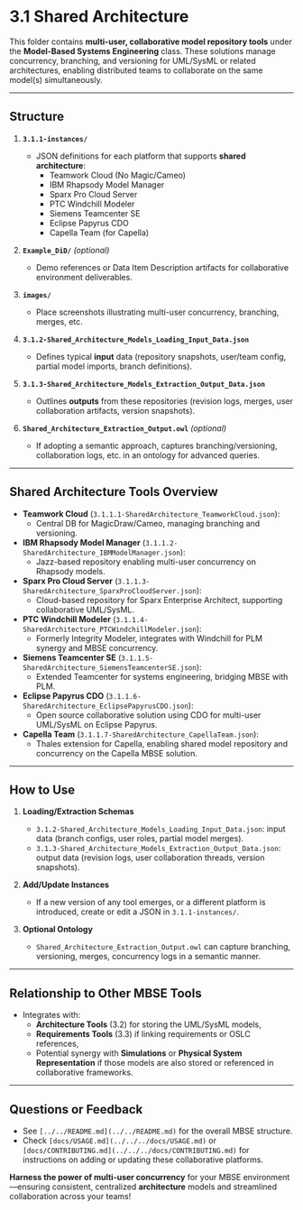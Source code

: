 # 3.1 Shared Architecture

This folder contains **multi-user, collaborative model repository tools** under the **Model-Based Systems Engineering** class. These solutions manage concurrency, branching, and versioning for UML/SysML or related architectures, enabling distributed teams to collaborate on the same model(s) simultaneously.

---

## Structure

1. **`3.1.1-instances/`**  
   - JSON definitions for each platform that supports **shared architecture**:
     - Teamwork Cloud (No Magic/Cameo)
     - IBM Rhapsody Model Manager
     - Sparx Pro Cloud Server
     - PTC Windchill Modeler
     - Siemens Teamcenter SE
     - Eclipse Papyrus CDO
     - Capella Team (for Capella)

2. **`Example_DiD/`** *(optional)*  
   - Demo references or Data Item Description artifacts for collaborative environment deliverables.

3. **`images/`**  
   - Place screenshots illustrating multi-user concurrency, branching, merges, etc.

4. **`3.1.2-Shared_Architecture_Models_Loading_Input_Data.json`**  
   - Defines typical **input** data (repository snapshots, user/team config, partial model imports, branch definitions).

5. **`3.1.3-Shared_Architecture_Models_Extraction_Output_Data.json`**  
   - Outlines **outputs** from these repositories (revision logs, merges, user collaboration artifacts, version snapshots).

6. **`Shared_Architecture_Extraction_Output.owl`** *(optional)*  
   - If adopting a semantic approach, captures branching/versioning, collaboration logs, etc. in an ontology for advanced queries.

---

## Shared Architecture Tools Overview

- **Teamwork Cloud** (`3.1.1.1-SharedArchitecture_TeamworkCloud.json`):
  - Central DB for MagicDraw/Cameo, managing branching and versioning.  
- **IBM Rhapsody Model Manager** (`3.1.1.2-SharedArchitecture_IBMModelManager.json`):
  - Jazz-based repository enabling multi-user concurrency on Rhapsody models.  
- **Sparx Pro Cloud Server** (`3.1.1.3-SharedArchitecture_SparxProCloudServer.json`):
  - Cloud-based repository for Sparx Enterprise Architect, supporting collaborative UML/SysML.  
- **PTC Windchill Modeler** (`3.1.1.4-SharedArchitecture_PTCWindchillModeler.json`):
  - Formerly Integrity Modeler, integrates with Windchill for PLM synergy and MBSE concurrency.  
- **Siemens Teamcenter SE** (`3.1.1.5-SharedArchitecture_SiemensTeamcenterSE.json`):
  - Extended Teamcenter for systems engineering, bridging MBSE with PLM.  
- **Eclipse Papyrus CDO** (`3.1.1.6-SharedArchitecture_EclipsePapyrusCDO.json`):
  - Open source collaborative solution using CDO for multi-user UML/SysML on Eclipse Papyrus.  
- **Capella Team** (`3.1.1.7-SharedArchitecture_CapellaTeam.json`):
  - Thales extension for Capella, enabling shared model repository and concurrency on the Capella MBSE solution.

---

## How to Use

1. **Loading/Extraction Schemas**  
   - `3.1.2-Shared_Architecture_Models_Loading_Input_Data.json`: input data (branch configs, user roles, partial model merges).  
   - `3.1.3-Shared_Architecture_Models_Extraction_Output_Data.json`: output data (revision logs, user collaboration threads, version snapshots).

2. **Add/Update Instances**  
   - If a new version of any tool emerges, or a different platform is introduced, create or edit a JSON in `3.1.1-instances/`.

3. **Optional Ontology**  
   - `Shared_Architecture_Extraction_Output.owl` can capture branching, versioning, merges, concurrency logs in a semantic manner.

---

## Relationship to Other MBSE Tools

- Integrates with:
  - **Architecture Tools** (3.2) for storing the UML/SysML models,
  - **Requirements Tools** (3.3) if linking requirements or OSLC references,
  - Potential synergy with **Simulations** or **Physical System Representation** if those models are also stored or referenced in collaborative frameworks.

---

## Questions or Feedback

- See `[../../README.md](../../README.md)` for the overall MBSE structure.
- Check `[docs/USAGE.md](../../../docs/USAGE.md)` or `[docs/CONTRIBUTING.md](../../../docs/CONTRIBUTING.md)` for instructions on adding or updating these collaborative platforms.

**Harness the power of multi-user concurrency** for your MBSE environment—ensuring consistent, centralized **architecture** models and streamlined collaboration across your teams!
